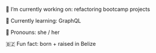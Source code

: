  :office: I’m currently working on: refactoring bootcamp projects <br>

 :thought_balloon: Currently learning: GraphQL<br>

 :hibiscus: Pronouns: she / her <br>

 :belize: Fun fact: born + raised in Belize

